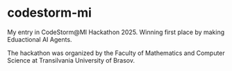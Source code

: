 # codestorm-mi
My entry in CodeStorm@MI Hackathon 2025. Winning first place by making Eduactional AI Agents.

The hackathon was organized by the Faculty of Mathematics and Computer Science at Transilvania University of Brasov.
